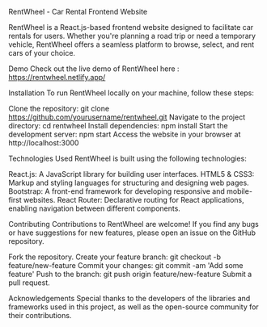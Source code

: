 RentWheel - Car Rental Frontend Website

RentWheel is a React.js-based frontend website designed to facilitate car rentals for users. Whether you're planning a road trip or need a temporary vehicle, RentWheel offers a seamless platform to browse, select, and rent cars of your choice.

Demo
Check out the live demo of RentWheel here : https://rentwheel.netlify.app/

Installation
To run RentWheel locally on your machine, follow these steps:

Clone the repository: git clone https://github.com/yourusername/rentwheel.git
Navigate to the project directory: cd rentwheel
Install dependencies: npm install
Start the development server: npm start
Access the website in your browser at http://localhost:3000

Technologies Used
RentWheel is built using the following technologies:

React.js: A JavaScript library for building user interfaces.
HTML5 & CSS3: Markup and styling languages for structuring and designing web pages.
Bootstrap: A front-end framework for developing responsive and mobile-first websites.
React Router: Declarative routing for React applications, enabling navigation between different components.

Contributing
Contributions to RentWheel are welcome! If you find any bugs or have suggestions for new features, please open an issue on the GitHub repository.

Fork the repository.
Create your feature branch: git checkout -b feature/new-feature
Commit your changes: git commit -am 'Add some feature'
Push to the branch: git push origin feature/new-feature
Submit a pull request.

Acknowledgements
Special thanks to the developers of the libraries and frameworks used in this project, as well as the open-source community for their contributions.

